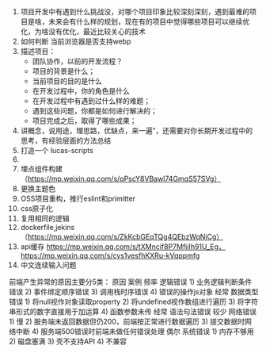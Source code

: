 1. 项目开发中有遇到什么挑战没，对哪个项目印象比较深刻深刻，遇到最难的项目是啥，未来会有什么样的规划，现在有的项目中觉得哪些项目可以继续优化，为啥没有优化，最近比较关心的技术
2. 如何判断 当前浏览器是否支持webp
3. 描述项目：
    + 团队协作，以前的开发流程？
    + 项目的背景是什么；
    + 当前项目的目的是什么
    + 在开发过程中，你的角色是什么
    + 在开发过程中有遇到过什么样的难题；
    + 遇到这些问题，你都是如何进行解决的；
    + 项目完成之后，取得了哪些成果；
4. 讲概念，说用途，理思路，优缺点，来一遍”，还需要对你长期开发过程中的思考，有经验层面的方法总结
5. 打造一个 lucas-scripts
6. 
7.  埋点组件构建（https://mp.weixin.qq.com/s/qPscY8VBawl74GmqS57SVg）
8. 更换主题色
9. OSS项目重构，推行eslint和primitter
10. css原子化
11. 复用相同的逻辑
12. dockerfile,jekins（https://mp.weixin.qq.com/s/ZkKcbGEqTQg4QEbzWqNjCg）
13. api缓存 https://mp.weixin.qq.com/s/tXMncif8P7MfjjIh91U_Eg，https://mp.weixin.qq.com/s/cys1vesfhKXRu-kVqppmfg
14. 中文连续输入问题


<!-- https://mp.weixin.qq.com/s/HjTcJh9H62MfAsvqYtfpFw -->






<!-- https://cdc.tencent.com/2018/09/13/frontend-exception-monitor-research/ -->

前端产生异常的原因主要分5类： 
原因	案例	频率
逻辑错误	1)    业务逻辑判断条件错误
2)    事件绑定顺序错误
3)    调用栈时序错误
4)    错误的操作js对象	经常
数据类型错误	1)    将null视作对象读取property
2)    将undefined视作数组进行遍历
3)    将字符串形式的数字直接用于加运算
4)    函数参数未传	经常
语法句法错误		较少
网络错误	1)    慢
2)    服务端未返回数据但仍200，前端按正常进行数据遍历
3)    提交数据时网络中断
4)    服务端500错误时前端未做任何错误处理	偶尔
系统错误	1)    内存不够用
2)    磁盘塞满
3)    壳不支持API
4)    不兼容